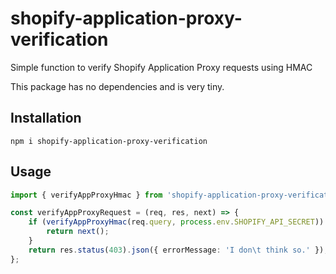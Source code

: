 # shopify-application-proxy-verification

Simple function to verify Shopify Application Proxy requests using HMAC

This package has no dependencies and is very tiny.

## Installation

`npm i shopify-application-proxy-verification`

## Usage

```typescript
import { verifyAppProxyHmac } from 'shopify-application-proxy-verification';

const verifyAppProxyRequest = (req, res, next) => {
    if (verifyAppProxyHmac(req.query, process.env.SHOPIFY_API_SECRET)) {
        return next();
    }
    return res.status(403).json({ errorMessage: 'I don\t think so.' });
};
```
